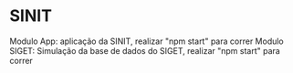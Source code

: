 # SINIT

Modulo App: aplicação da SINIT, realizar "npm start" para correr
Modulo SIGET: Simulação da base de dados do SIGET, realizar "npm start" para correr
